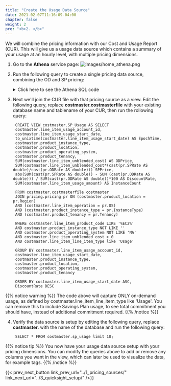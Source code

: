 ```yaml
---
title: "Create the Usage Data Source"
date: 2021-02-07T11:16:09-04:00
chapter: false
weight: 2
pre: "<b>2. </b>"
---
```


We will combine the pricing information with our Cost and Usage Report (CUR). This will give us a usage data source which contains a summary of your usage at an hourly level, with multiple pricing dimensions.

1. Go to the **Athena** service page:
![Images/home_athena.png](/Cost/200_Pricing_Model_Analysis/Images/home_athena.png)

2. Run the following query to create a single pricing data source, combining the OD and SP pricing:

    <details>
    <summary> Click here to see the Athena SQL code</summary>

		CREATE VIEW pricing.pricing AS SELECT
                sp.location AS Region,
                sp.discountedoperation AS OS,
                od.col18 AS InstanceType,
                od.col35 AS Tenancy,
                od.col9 AS ODRate,
                sp.discountedrate AS SPRate

                FROM pricing.sp_pricedata sp
                JOIN pricing.od_pricedata od ON
                ((sp.discountedusagetype = od.col46)
                AND (sp.discountedoperation = od.col47))

                WHERE  od.col9 IS NOT NULL AND
                sp.location NOT LIKE '%Any%'
                AND sp.purchaseoption LIKE 'No Upfront'
                AND sp.leasecontractlength = 1
                and od.col3 = 'OnDemand'
                group by 1,2,3,4,5,6
    </details>

3. Next we'll join the CUR file with that pricing source as a view. Edit the following query, replace **costmaster.costmasterfile** with your existing database name and tablename of your CUR, then run the rollowing query:

        CREATE VIEW costmaster.SP_Usage AS SELECT
        costmaster.line_item_usage_account_id,
        costmaster.line_item_usage_start_date,
        to_unixtime(costmaster.line_item_usage_start_date) AS EpochTime,
        costmaster.product_instance_type,
        costmaster.product_location,
        costmaster.product_operating_system,
        costmaster.product_tenancy,
        SUM(costmaster.line_item_unblended_cost) AS ODPrice,
        SUM(costmaster.line_item_unblended_cost*(cast(pr.SPRate AS double)/cast(pr.ODRate AS double))) SPPrice,
        abs(SUM(cast(pr.SPRate AS double)) - SUM (cast(pr.ODRate AS double))) / SUM(cast(pr.ODRate AS double))*100 AS DiscountRate,
        SUM(costmaster.line_item_usage_amount) AS InstanceCount

        FROM costmaster.costmasterfile costmaster
        JOIN pricing.pricing pr ON (costmaster.product_location = pr.Region)
        AND (costmaster.line_item_operation = pr.OS)
        AND (costmaster.product_instance_type = pr.InstanceType)
        AND (costmaster.product_tenancy = pr.Tenancy)

        WHERE costmaster.line_item_product_code LIKE '%EC2%'
        AND costmaster.product_instance_type NOT LIKE ''
        AND costmaster.product_operating_system NOT LIKE 'NA'
        AND costmaster.line_item_unblended_cost > 0
        AND costmaster.line_item_line_item_type like 'Usage'

        GROUP BY costmaster.line_item_usage_account_id,
        costmaster.line_item_usage_start_date,
        costmaster.product_instance_type,
        costmaster.product_location,
        costmaster.product_operating_system,
        costmaster.product_tenancy

        ORDER BY costmaster.line_item_usage_start_date ASC,
        DiscountRate DESC


{{% notice warning %}}
The code above will capture ONLY on-demand usage, as defined by costmaster.line_item_line_item_type like 'Usage'. You can remove this to include Savings Plan usage, to see total commitment you should have, instead of additional commitment required.
{{% /notice %}}



4. Verify the data source is setup by editing the following query, replace **costmaster.** with the name of the database and run the following query:

        SELECT * FROM costmaster.sp_usage limit 10;

{{% notice tip %}}
You now have your usage data source setup with your pricing dimensions. You can modify the queries above to add or remove any columns you want in the view, which can later be used to visualize the data, for example tags.
{{% /notice %}}

{{< prev_next_button link_prev_url="../1_pricing_sources/" link_next_url="../3_quicksight_setup/" />}}